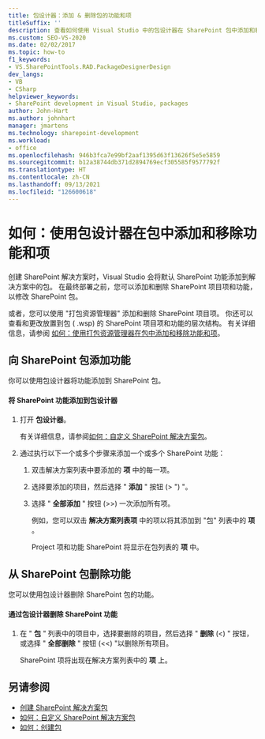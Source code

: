 ```yaml
---
title: 包设计器：添加 & 删除包的功能和项
titleSuffix: ''
description: 查看如何使用 Visual Studio 中的包设计器在 SharePoint 包中添加和移除功能和项。
ms.custom: SEO-VS-2020
ms.date: 02/02/2017
ms.topic: how-to
f1_keywords:
- VS.SharePointTools.RAD.PackageDesignerDesign
dev_langs:
- VB
- CSharp
helpviewer_keywords:
- SharePoint development in Visual Studio, packages
author: John-Hart
ms.author: johnhart
manager: jmartens
ms.technology: sharepoint-development
ms.workload:
- office
ms.openlocfilehash: 946b3fca7e99bf2aaf1395d63f13626f5e5e5859
ms.sourcegitcommit: b12a38744db371d2894769ecf305585f9577792f
ms.translationtype: HT
ms.contentlocale: zh-CN
ms.lasthandoff: 09/13/2021
ms.locfileid: "126600618"
---
```

# <a name="how-to-add-and-remove-features-and-items-to-a-package-by-using-the-package-designer"></a>如何：使用包设计器在包中添加和移除功能和项
  创建 SharePoint 解决方案时，Visual Studio 会将默认 SharePoint 功能添加到解决方案中的包。 在最终部署之前，您可以添加和删除 SharePoint 项目项和功能，以修改 SharePoint 包。

 或者，您可以使用 "打包资源管理器" 添加和删除 SharePoint 项目项。 你还可以查看和更改放置到包 ( .wsp) 的 SharePoint 项目项和功能的层次结构。 有关详细信息，请参阅 [如何：使用打包资源管理器在包中添加和移除功能和项](../sharepoint/how-to-add-and-remove-features-and-items-to-a-package-by-using-the-packaging-explorer.md)。

## <a name="add-features-to-a-sharepoint-package"></a>向 SharePoint 包添加功能
 你可以使用包设计器将功能添加到 SharePoint 包。

#### <a name="to-add-sharepoint-features-with-the-package-designer"></a>将 SharePoint 功能添加到包设计器

1. 打开 **包设计器**。

    有关详细信息，请参阅[如何：自定义 SharePoint 解决方案包](../sharepoint/how-to-customize-a-sharepoint-solution-package.md)。

2. 通过执行以下一个或多个步骤来添加一个或多个 SharePoint 功能：

   1. 双击解决方案列表中要添加的 **项** 中的每一项。

   2. 选择要添加的项目，然后选择 " **添加** " 按钮 (> ") "。

   3. 选择 " **全部添加** " 按钮 (>>) 一次添加所有项。

      例如，您可以双击 **解决方案列表项** 中的项以将其添加到 "包" 列表中的 **项** 。

      Project 项和功能 SharePoint 将显示在包列表的 **项** 中。

## <a name="remove-features-from-a-sharepoint-package"></a>从 SharePoint 包删除功能
 您可以使用包设计器删除 SharePoint 包的功能。

#### <a name="to-remove-sharepoint-features-with-the-package-designer"></a>通过包设计器删除 SharePoint 功能

1. 在 " **包** " 列表中的项目中，选择要删除的项目，然后选择 " **删除** (<) " 按钮，或选择 " **全部删除** " 按钮 (<<) "以删除所有项目。

     SharePoint 项将出现在解决方案列表中的 **项** 上。

## <a name="see-also"></a>另请参阅
- [创建 SharePoint 解决方案包](../sharepoint/creating-sharepoint-solution-packages.md)
- [如何：自定义 SharePoint 解决方案包](../sharepoint/how-to-customize-a-sharepoint-solution-package.md)
- [如何：创建包](/previous-versions/ee231585(v=vs.110))